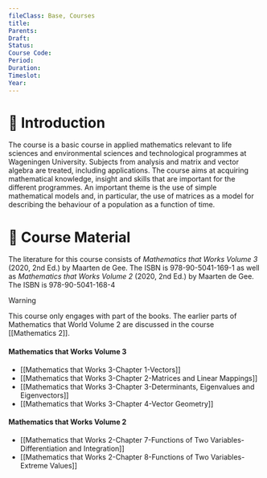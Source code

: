 ```yaml
---
fileClass: Base, Courses
title: 
Parents: 
Draft: 
Status: 
Course Code: 
Period: 
Duration: 
Timeslot: 
Year: 
---
```

# 🔎 Introduction
The course is a basic course in applied mathematics relevant to life sciences and environmental sciences and technological programmes at Wageningen University. Subjects from analysis and matrix and vector algebra are treated, including applications. The course aims at acquiring mathematical knowledge, insight and skills that are important for the different programmes. An important theme is the use of simple mathematical models and, in particular, the use of matrices as a model for describing the behaviour of a population as a function of time. 

# 📖 Course Material
The literature for this course consists of *Mathematics that Works Volume 3* (2020, 2nd Ed.) by Maarten de Gee. The ISBN is 978-90-5041-169-1 as well as *Mathematics that Works Volume 2* (2020, 2nd Ed.) by Maarten de Gee. The ISBN is 978-90-5041-168-4

>[!Warning]
>This course only engages with part of the books. The earlier parts of Mathematics that World Volume 2 are discussed in the course [[Mathematics 2]].  

#### Mathematics that Works Volume 3
- [[Mathematics that Works 3-Chapter 1-Vectors]]
- [[Mathematics that Works 3-Chapter 2-Matrices and Linear Mappings]]
- [[Mathematics that Works 3-Chapter 3-Determinants, Eigenvalues and Eigenvectors]]
- [[Mathematics that Works 3-Chapter 4-Vector Geometry]]

#### Mathematics that Works Volume 2
- [[Mathematics that Works 2-Chapter 7-Functions of Two Variables-Differentiation and Integration]]
- [[Mathematics that Works 2-Chapter 8-Functions of Two Variables-Extreme Values]]
